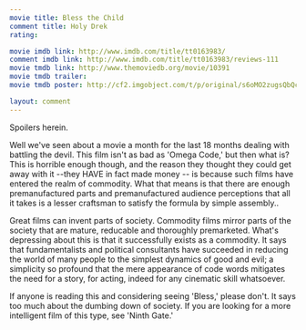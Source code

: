 ```yaml
---
movie title: Bless the Child
comment title: Holy Drek
rating: 

movie imdb link: http://www.imdb.com/title/tt0163983/
comment imdb link: http://www.imdb.com/title/tt0163983/reviews-111
movie tmdb link: http://www.themoviedb.org/movie/10391
movie tmdb trailer: 
movie tmdb poster: http://cf2.imgobject.com/t/p/original/s6oMO2zugsQbQcGNqzIbm5l9ZGF.jpg

layout: comment
---
```


Spoilers herein.

Well we've seen about a movie a month for the last 18 months dealing with battling the devil. This film isn't as bad as 'Omega Code,' but then what is? This is horrible enough though, and the reason they thought they could get away with it --they HAVE in fact made money -- is because such films have entered the realm of commodity.  What that means is that there are enough premanufactured parts and premanufactured audience perceptions that all it takes is a lesser craftsman to satisfy the formula by simple assembly..

Great films can invent parts of society. Commodity films mirror parts of the society that are mature, reducable and thoroughly premarketed. What's depressing about this is that it successfully exists as a commodity. It says that fundamentalists and political consultants have succeeded in reducing the world of many people to the simplest dynamics of good and evil; a simplicity so profound that the mere appearance of code words mitigates the need for a story, for acting, indeed for any cinematic skill whatsoever.

If anyone is reading this and considering seeing 'Bless,' please don't. It says too much about the dumbing down of society. If you are looking for a more intelligent film of this type, see 'Ninth Gate.'